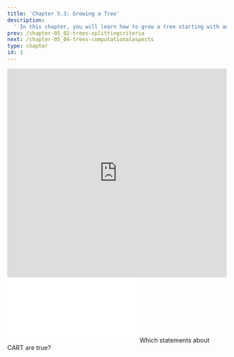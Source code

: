 ```yaml
---
title: 'Chapter 5.3: Growing a Tree'
description:
  ' In this chapter, you will learn how to grow a tree starting with an empty tree, a root node containing all the data. It will be shown that trees are grown by recursively applying greedy optimization to each node.'
prev: /chapter-05_02-trees-splittingcriteria
next: /chapter-05_04-trees-computationalaspects
type: chapter
id: 1
---
```


<exercise id="1" title="Video Lecture">

<iframe width="100%" height="480" src="https://www.youtube.com/embed/UjuJCgeZ6HA" frameborder="0" allow="accelerometer; autoplay; encrypted-media; gyroscope; picture-in-picture" allowfullscreen></iframe>

</exercise>

<exercise id="2" title="Slides">

<object data="pdfs/5/slides-cart-treegrowing.pdf" type="application/pdf" style="width:100%;height:480px">
    <embed src="pdfs/5/slides-cart-treegrowing.pdf" type="application/pdf" />
</object>

</exercise>


<exercise id="3" title="Quiz">
Which statements about CART are true?
<choice>
<opt text="To find optimal splits, one iterates over all features, and for each feature over all possible split points." correct="true">
</opt>
<opt text="To find optimal splits, we use the one that splits the data approximately in half in each step.">
</opt>
<opt text="To find optimal splits, we evaluate the possible splits only on the data that ended up in the parent node we are trying to split." correct="true">
</opt>
<opt text="The optimal split results in the lowest sum of empirical risks in the child nodes." correct="true">
</opt>
<opt text="Monotone transformations of several features will change the structure of the tree.">
</opt>
<opt text="The CART algorithm cannot go on training if every node contains exactly one observation" correct="true">
</opt>
</choice>
</exercise>